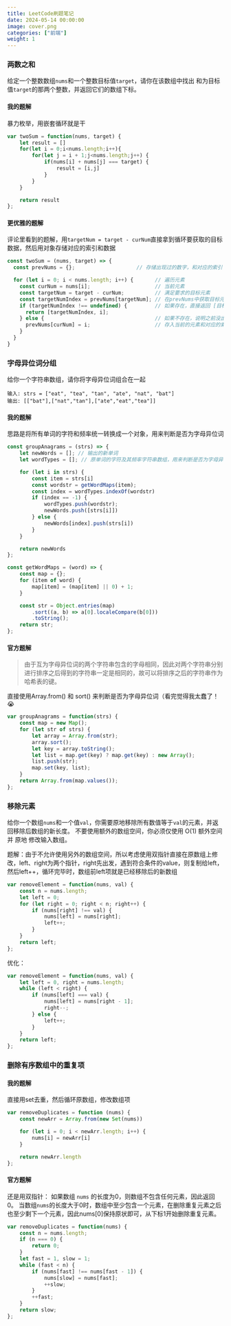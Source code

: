 ```yaml
---
title: LeetCode刷题笔记
date: 2024-05-14 00:00:00
image: cover.png
categories: ["前端"]
weight: 1 
---
```


### 两数之和
给定一个整数数组`nums`和一个整数目标值`target`，请你在该数组中找出 和为目标值`target`的那两个整数，并返回它们的数组下标。

#### 我的题解
暴力枚举，用嵌套循环就是干
```js
var twoSum = function(nums, target) {
    let result = []
    for(let i = 0;i<nums.length;i++){
        for(let j = i + 1;j<nums.length;j++) {
            if(nums[i] + nums[j] === target) {
                result = [i,j]
            }
        }
    }   

    return result
};
```
#### 更优雅的题解
评论里看到的题解，用`targetNum = target - curNum`直接拿到循环要获取的目标数据，然后用对象存储对应的索引和数据
```js
const twoSum = (nums, target) => {
  const prevNums = {};                    // 存储出现过的数字，和对应的索引               

  for (let i = 0; i < nums.length; i++) {       // 遍历元素   
    const curNum = nums[i];                     // 当前元素   
    const targetNum = target - curNum;          // 满足要求的目标元素   
    const targetNumIndex = prevNums[targetNum]; // 在prevNums中获取目标元素的索引
    if (targetNumIndex !== undefined) {         // 如果存在，直接返回 [目标元素的索引,当前索引]
      return [targetNumIndex, i];
    } else {                                    // 如果不存在，说明之前没出现过目标元素
      prevNums[curNum] = i;                     // 存入当前的元素和对应的索引
    }
  }
}
```

### 字母异位词分组
给你一个字符串数组，请你将字母异位词组合在一起
```
输入: strs = ["eat", "tea", "tan", "ate", "nat", "bat"]
输出: [["bat"],["nat","tan"],["ate","eat","tea"]]
```

#### 我的题解
思路是将所有单词的字符和频率统一转换成一个对象，用来判断是否为字母异位词

```js
const groupAnagrams = (strs) => {
    let newWords = []; // 输出的新单词
    let wordTypes = []; // 原单词的字符及其频率字符串数组，用来判断是否为字母异位词

    for (let i in strs) {
        const item = strs[i]
        const wordstr = getWordMaps(item);
        const index = wordTypes.indexOf(wordstr)
        if (index == -1) {
            wordTypes.push(wordstr);
            newWords.push([strs[i]])
        } else {
            newWords[index].push(strs[i])
        }
    }

    return newWords
};

const getWordMaps = (word) => {
    const map = {};
    for (item of word) {
        map[item] = (map[item] || 0) + 1;
    }

    const str = Object.entries(map)
        .sort((a, b) => a[0].localeCompare(b[0]))
        .toString();
    return str;
};
```

#### 官方题解 
> 由于互为字母异位词的两个字符串包含的字母相同，因此对两个字符串分别进行排序之后得到的字符串一定是相同的，故可以将排序之后的字符串作为哈希表的键。

直接使用Array.from() 和 sort() 来判断是否为字母异位词（看完觉得我太蠢了！😭

```js
var groupAnagrams = function(strs) {
    const map = new Map();
    for (let str of strs) {
        let array = Array.from(str);
        array.sort();
        let key = array.toString();
        let list = map.get(key) ? map.get(key) : new Array();
        list.push(str);
        map.set(key, list);
    }
    return Array.from(map.values());
};
```


### 移除元素
给你一个数组`nums`和一个值`val`，你需要原地移除所有数值等于`val`的元素，并返回移除后数组的新长度。
不要使用额外的数组空间，你必须仅使用 O(1) 额外空间并 原地 修改输入数组。

题解：由于不允许使用另外的数组空间，所以考虑使用双指针直接在原数组上修改，left、right为两个指针，right先出发，遇到符合条件的value，则复制给left，然后left++，循环完毕时，数组前left项就是已经移除后的新数组
```js
var removeElement = function(nums, val) {
    const n = nums.length;
    let left = 0;
    for (let right = 0; right < n; right++) {
        if (nums[right] !== val) {
            nums[left] = nums[right];
            left++;
        }
    }
    return left;
};
```

优化：
```js
var removeElement = function(nums, val) {
    let left = 0, right = nums.length;
    while (left < right) {
        if (nums[left] === val) {
            nums[left] = nums[right - 1];
            right--;
        } else {
            left++;
        }
    }
    return left;
};
```


### 删除有序数组中的重复项
#### 我的题解
直接用set去重，然后循环原数组，修改数组项
```js
var removeDuplicates = function (nums) {
    const newArr = Array.from(new Set(nums))

    for (let i = 0; i < newArr.length; i++) {
        nums[i] = newArr[i]
    }

    return newArr.length
};
```

#### 官方题解

还是用双指针：
如果数组 `nums` 的长度为0，则数组不包含任何元素，因此返回0。
当数组`nums`的长度大于0时，数组中至少包含一个元素，在删除重复元素之后也至少剩下一个元素，因此nums[0]保持原状即可，从下标1开始删除重复元素。

```js
var removeDuplicates = function(nums) {
    const n = nums.length;
    if (n === 0) {
        return 0;
    }
    let fast = 1, slow = 1;
    while (fast < n) {
        if (nums[fast] !== nums[fast - 1]) {
            nums[slow] = nums[fast];
            ++slow;
        }
        ++fast;
    }
    return slow;
};
```
